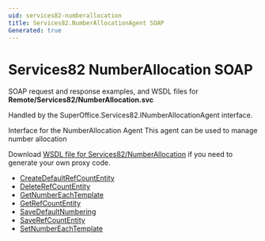 ```yaml
---
uid: services82-numberallocation
title: Services82.NumberAllocationAgent SOAP
Generated: true
---
```


# Services82 NumberAllocation SOAP

SOAP request and response examples, and WSDL files for **Remote/Services82/NumberAllocation.svc**

Handled by the <see cref="T:SuperOffice.Services82.INumberAllocationAgent">SuperOffice.Services82.INumberAllocationAgent</see> interface.

Interface for the NumberAllocation Agent
This agent can be used to manage number allocation

Download [WSDL file for Services82/NumberAllocation](../Services82-NumberAllocation.md) if you need to generate your own proxy code.

* [CreateDefaultRefCountEntity](CreateDefaultRefCountEntity.md)
* [DeleteRefCountEntity](DeleteRefCountEntity.md)
* [GetNumberEachTemplate](GetNumberEachTemplate.md)
* [GetRefCountEntity](GetRefCountEntity.md)
* [SaveDefaultNumbering](SaveDefaultNumbering.md)
* [SaveRefCountEntity](SaveRefCountEntity.md)
* [SetNumberEachTemplate](SetNumberEachTemplate.md)
